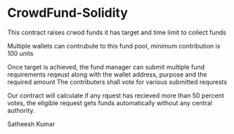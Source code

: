 # CrowdFund-Solidity

This contract raises crwod funds it has target and time limit to collect funds 

Multiple wallets can contrubute to this fund pool, minimum contribution is 100 units 

Once target is achieved, the fund manager can submit multiple fund requirements reqeust along with the wallet address, purpose and the required amount 
The contributers shall vote for various submitted requrests 

Our contract will calculate if any rquest has recieved more than 50 percent votes, the eligible request gets funds automatically without any central authority.

Satheesh Kumar
